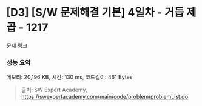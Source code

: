 # [D3] [S/W 문제해결 기본] 4일차 - 거듭 제곱 - 1217 

[문제 링크](https://swexpertacademy.com/main/code/problem/problemDetail.do?contestProbId=AV14dUIaAAUCFAYD) 

### 성능 요약

메모리: 20,196 KB, 시간: 130 ms, 코드길이: 461 Bytes



> 출처: SW Expert Academy, https://swexpertacademy.com/main/code/problem/problemList.do